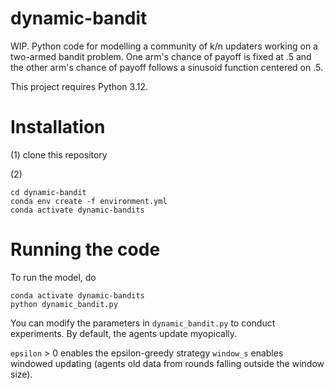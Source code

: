 # dynamic-bandit
WIP. 
Python code for modelling a community of k/n updaters working on a two-armed bandit problem. 
One arm's chance of payoff is fixed at .5 and the other arm's chance of payoff follows a sinusoid function centered on .5.

This project requires Python 3.12.

# Installation
(1) clone this repository

(2) 
```
cd dynamic-bandit
conda env create -f environment.yml
conda activate dynamic-bandits
```

# Running the code
To run the model, do
```
conda activate dynamic-bandits
python dynamic_bandit.py
```

You can modify the parameters in `dynamic_bandit.py` to conduct experiments. By default, the agents update myopically. 

`epsilon` > 0 enables the epsilon-greedy strategy
`window_s` enables windowed updating (agents old data from rounds falling outside the window size).
